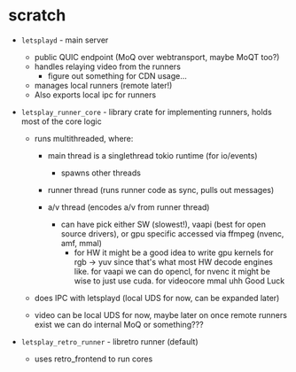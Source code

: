 # scratch

- `letsplayd` - main server
	- public QUIC endpoint (MoQ over webtransport, maybe MoQT too?)
	- handles relaying video from the runners
		- figure out something for CDN usage...
	- manages local runners (remote later!)
	- Also exports local ipc for runners

- `letsplay_runner_core` - library crate for implementing runners, holds most of the core logic
	- runs multithreaded, where:
		- main thread is a singlethread tokio runtime (for io/events)
			- spawns other threads

		- runner thread (runs runner code as sync, pulls out messages)

		- a/v thread (encodes a/v from runner thread)
			- can have pick either SW (slowest!), vaapi (best for open source drivers), or gpu specific accessed via ffmpeg (nvenc, amf, mmal)
				- for HW it might be a good idea to write gpu kernels for rgb -> yuv
				since that's what most HW decode engines like. for vaapi we can do opencl,
				for nvenc it might be wise to just use cuda. for videocore mmal uhh Good Luck

	- does IPC with letsplayd (local UDS for now, can be expanded later)
	- video can be local UDS for now, maybe later on once remote runners exist
		we can do internal MoQ or something???

- `letsplay_retro_runner` - libretro runner (default)
	- uses retro_frontend to run cores
